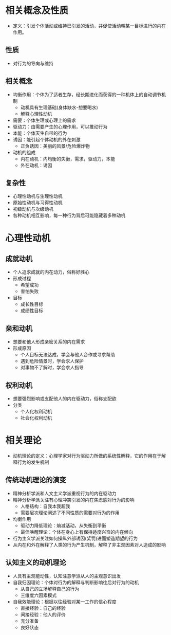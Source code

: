 # 相关概念及性质
- 定义：引发个体活动或维持已引发的活动，并促使活动朝某一目标进行的内在作用。
## 性质
- 对行为的导向与维持
## 相关概念
- 均衡作用：个体为了适者生存，经长期进化而获得的一种机体上的自动调节机制
	- 动机具有生理基础(身体缺水-想要喝水)
	- 解释心理性动机
- 需要：个体生理或心理上的需求
- 驱动力：由需要产生的心理作用，可以推动行为
- 本能：个体天生自带的行为
- 诱因：能引起个体动机的外在刺激
	- 正负诱因：美丽的风景/危险爆炸物
- 动机的组成
	- 内在动机：内均衡的失衡，需求，驱动力，本能
	- 外在动机：诱因
## 复杂性
- 心理性动机与生理性动机
- 原始性动机与习得性动机
- 初级动机与次级动机
- 各种动机相互影响，每一种行为背后可能隐藏着多种动机
# 心理性动机
## 成就动机
- 个人追求成就的内在动力，俗称好胜心
- 形成过程
	- 希望成功
	- 害怕失败
- 目标
	- 成长性目标
	- 成绩性目标
## 亲和动机
- 想要和他人形成亲密关系的内在需求
- 形成原因
	- 个人目标无法达成，学会与他人合作或寻求帮助
	- 遇到危险情景时，学会求人保护
	- 对事物不了解时，学会求人指导
## 权利动机
- 想要强烈影响或支配他人的内在驱动力，俗称支配欲
- 分类
	- 个人化权利动机
	- 社会化权利动机
# 相关理论
- 动机理论的定义：心理学家对行为驱动力所做的系统性解释，它的作用在于解释行为的发生机制
## 传统动机理论的演变
- 精神分析学派和人文主义学派重视行为的内在驱动力
- 精神分析学派关注有心理冲突引发的内在焦虑感对行为的影响
	- 人格结构：自我本我超我
	- 需要层次理论阐述了不同性质的需要对行为的作用
- 均衡作用
	- 驱动力降低理论：熵减活动，从失衡到平衡
	- 最佳唤醒理论：个体在身心上有保持适度兴奋的内在倾向
- 行为主义学派关注如何操纵外部诱因(奖罚)进而塑造期望的行为
- 从内在和外在解释了人类的行为产生机制，解释了非主观因素对人造成的影响
## 认知主义的动机理论
- 人具有主观能动性，认知注意学派从人的主观意识出发
- 自我归因理论：个体对行为的解释与判断影响往后对行为的动机
	- 从自己的立场解释自己的行为
	- 三维度六因素模式
- 自我效能理论：根据以往经验对某一工作的信心程度
	- 直接经验：自己的经验
	- 间接经验：他人的评价
	- 充分准备
	- 良好状态
